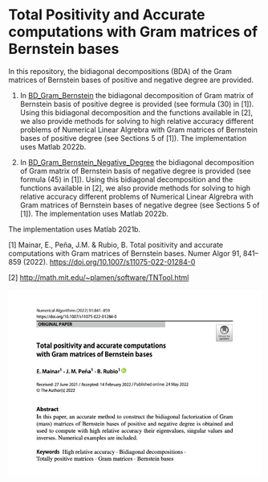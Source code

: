 # Total Positivity and Accurate computations with Gram  matrices of Bernstein bases


In this repository, the bidiagonal decompositions (BDA) of the Gram matrices of Bernstein bases of positive and negative degree are provided.

1. In [BD_Gram_Bernstein](https://github.com/BeatrizRubio/GramBernstein_NA2022/tree/main/BD_Gram_Bernstein) the bidiagonal decomposition of Gram matrix of Bernstein basis of positive degree is provided (see formula (30) in [1]). Using this bidiagonal decomposition and the functions available in [2], we also provide methods for solving to high relative accuracy  different problems of Numerical Linear Algrebra with Gram matrices of Bernstein bases of positive degree (see Sections 5 of [1]). The implementation uses Matlab 2022b.


2. In [BD_Gram_Bernstein_Negative_Degree](https://github.com/BeatrizRubio/GramBernstein_NA2022/tree/main/BD_Gram_Bernstein_Negative_Degree) the bidiagonal decomposition of Gram matrix of Bernstein basis of negative degree is provided (see formula (45) in [1]). Using this bidiagonal decomposition and the functions available in [2], we also provide methods for solving to high relative accuracy  different problems of Numerical Linear Algrebra with Gram matrices of Bernstein bases of negative degree (see Sections 5 of [1]). The implementation uses Matlab 2022b.

The implementation uses Matlab 2021b. 

[1] Mainar, E., Peña, J.M. & Rubio, B. Total positivity and accurate computations with Gram matrices of Bernstein bases. Numer Algor 91, 841–859 (2022). https://doi.org/10.1007/s11075-022-01284-0

[2] http://math.mit.edu/~plamen/software/TNTool.html

![paper_banner](banner.png)

